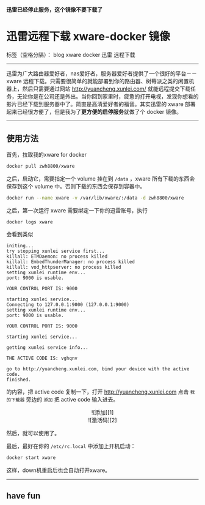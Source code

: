 **迅雷已经停止服务，这个镜像不要下载了**

# 迅雷远程下载 xware-docker 镜像

标签（空格分隔）： blog xware docker 迅雷 远程下载

---

迅雷为广大路由器爱好者，nas爱好者，服务器爱好者提供了一个很好的平台－－xware 远程下载。只需要很简单的就能部署到你的路由器、树莓派之类的闲置机器上，然后只需要通过网站 http://yuancheng.xunlei.com/ 就能远程提交下载任务，无论你是在公司还是外出。当你回到家里时，疲惫的打开电视，发现你想看的影片已经下载到服务器中了。简直是高清爱好者的福音。其实迅雷的 xware 部署起来已经很方便了，但是我为了**更方便的启停服务**就做了个 docker 镜像。

---

## 使用方法

首先，拉取我的xware for docker

```bash
docker pull zwh8800/xware
```

之后，启动它，需要指定一个 volume 挂在到 `/data` ，xware 所有下载的东西会保存到这个 volume 中。否则下载的东西会保存到容器中。

```bash
docker run --name xware -v /var/lib/xware/:/data -d zwh8800/xware
```

之后，第一次运行 xware 需要绑定一下你的迅雷账号，执行

```bash
docker logs xware
```

会看到类似

```
initing...
try stopping xunlei service first...
killall: ETMDaemon: no process killed
killall: EmbedThunderManager: no process killed
killall: vod_httpserver: no process killed
setting xunlei runtime env...
port: 9000 is usable.

YOUR CONTROL PORT IS: 9000

starting xunlei service...
Connecting to 127.0.0.1:9000 (127.0.0.1:9000)
setting xunlei runtime env...
port: 9000 is usable.

YOUR CONTROL PORT IS: 9000

starting xunlei service...

getting xunlei service info...

THE ACTIVE CODE IS: vghqnv

go to http://yuancheng.xunlei.com, bind your device with the active code.
finished.
```
的内容，把 active code 复制一下，打开 http://yuancheng.xunlei.com 点击 `我的下载器` 旁边的 `添加` 把 active code 输入进去。

<center>
![添加][1]
</center>

<center>
![激活码][2]
</center>

然后，就可以使用了。

最后，最好在你的 `/etc/rc.local` 中添加上开机启动：

```bash
docker start xware
```

这样，down机重启后也会自动打开xware。

---

## have fun


  [1]: http://static.zybuluo.com/zwh8800/xnsrrhlt7ceoabxwd2c7umpl/%E5%B1%8F%E5%B9%95%E5%BF%AB%E7%85%A7%202016-04-16%20%E4%B8%8B%E5%8D%889.16.58.png
  [2]: http://static.zybuluo.com/zwh8800/z4lbd5z2ue9qmpwdn26zbwsd/%E5%B1%8F%E5%B9%95%E5%BF%AB%E7%85%A7%202016-04-16%20%E4%B8%8B%E5%8D%889.22.45.png
